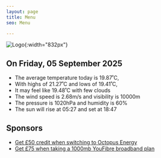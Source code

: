 ```yaml
---
layout: page
title: Menu
seo: Menu

---
```


![Logo](/images/logo.jpg){:width="832px"}

<!-- weather_marker starts -->
## On Friday, 05 September 2025

- The average temperature today is 19.87˚C,
- With highs of 21.27˚C and lows of 19.41˚C,
- It may feel like 19.48˚C with few clouds
- The wind speed is 2.68m/s and visibility is 10000m
- The pressure is 1020hPa and humidity is 60%
- The sun will rise at 05:27 and set at 18:47

<!-- weather_marker ends -->

## Sponsors

- [Get £50 credit when switching to Octopus Energy](https://bit.ly/3oD1nnS)
- [Get £75 when taking a 1000mb YouFibre broadband plan](https://aklam.io/91zWhU?)
